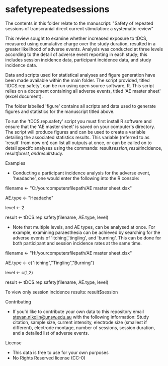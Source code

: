 # safetyrepeatedsessions

The contents in this folder relate to the manuscript: "Safety of repeated sessions of transcranial direct current stimulation: a systematic review"

This review sought to examine whether increased exposure to tDCS, measured using cumulative charge over the study duration, resulted in a greater likelihood of adverse events. Analysis was conducted at three levels according to the detail of adverse event reporting in each study; this includes session incidence data, participant incidence data, and study incidence data.

Data and scripts used for statistical analyses and figure generation have been made available within the main folder. The script provided, titled 'tDCS.rep.safety', can be run using open source software, R. This script relies on a document containing all adverse events, titled 'AE master sheet' (excel document).  

The folder labelled 'figure' contains all scripts and data used to generate figures and statistics for the manuscript titled above.

To run the 'tDCS.rep.safety' script you must first install R software and ensure that the 'AE master sheet' is saved on your computer's directory. The script will produce figures and can be used to create a variable detailing the associated statistics results. This variable (referred to as 'result' from now on) can list all outputs at once, or can be called on to detail specifc analyses using the commands: result$session, result$incidence, result$forest, and result$study. 
 
 Examples
 - Conducting a participant incidence analysis for the adverse event, 'headache', one would enter the following into the R console:

filename <- "C:/yourcomputersfilepath/AE master sheet.xlsx"

AE.type <- "Headache"

level <- 2

result <- tDCS.rep.safety(filename, AE.type, level)

 
 - Note that multiple levels, and AE types, can be analysed at once. For example, examining paraesthesia can be achieved by searching for the adverse events of 'itching','tingling', and 'burning'. This can be done for both participant and session incidence rates at the same time.

filename <- "H:/yourcomputersfilepath/AE master sheet.xlsx"

AE.type <- c("Itching","Tingling","Burning")

level <- c(1,2)

result <- tDCS.rep.safety(filename, AE.type, level)

 
To view only session incidence results: result$session
  
 Contributing
 - If you'd like to contribute your own data to this repository email stevan.nikolin@unsw.edu.au with the following information: Study citation, sample size, current intensity, electrode size (smallest if different), electrode montage, number of sessions, session duration, and a detailed list of adverse events.
 
 License
 - This data is free to use for your own purposes 
 - No Rights Reserved license (CC-0)
